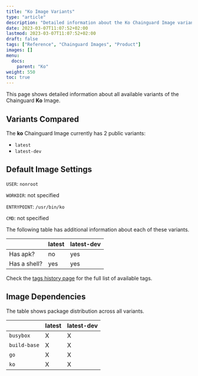```yaml
---
title: "Ko Image Variants"
type: "article"
description: "Detailed information about the Ko Chainguard Image variants"
date: 2023-03-07T11:07:52+02:00
lastmod: 2023-03-07T11:07:52+02:00
draft: false
tags: ["Reference", "Chainguard Images", "Product"]
images: []
menu:
  docs:
    parent: "Ko"
weight: 550
toc: true
---
```


This page shows detailed information about all available variants of the Chainguard **Ko** Image.

## Variants Compared
The **ko** Chainguard Image currently has 2 public variants: 

- `latest`
- `latest-dev`

## Default Image Settings
`USER`:		`nonroot`

`WORKDIR`:	not specified

`ENTRYPOINT`:	`/usr/bin/ko`

`CMD`:		not specified

The following table has additional information about each of these variants.

|              | latest | latest-dev |
|--------------|--------|------------|
| Has apk?     | no     | yes        |
| Has a shell? | yes    | yes        |

Check the [tags history page](/chainguard/chainguard-images/reference/ko/tags_history/) for the full list of available tags.
## Image Dependencies
The table shows package distribution across all variants.

|              | latest | latest-dev |
|--------------|--------|------------|
| `busybox`    | X      | X          |
| `build-base` | X      | X          |
| `go`         | X      | X          |
| `ko`         | X      | X          |
